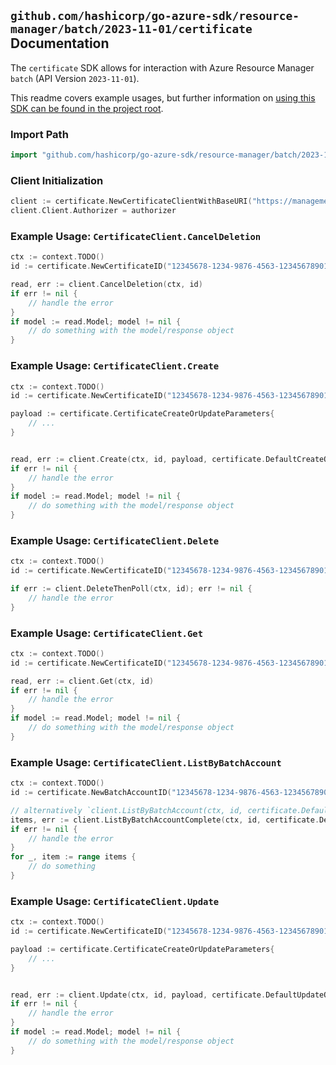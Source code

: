 
## `github.com/hashicorp/go-azure-sdk/resource-manager/batch/2023-11-01/certificate` Documentation

The `certificate` SDK allows for interaction with Azure Resource Manager `batch` (API Version `2023-11-01`).

This readme covers example usages, but further information on [using this SDK can be found in the project root](https://github.com/hashicorp/go-azure-sdk/tree/main/docs).

### Import Path

```go
import "github.com/hashicorp/go-azure-sdk/resource-manager/batch/2023-11-01/certificate"
```


### Client Initialization

```go
client := certificate.NewCertificateClientWithBaseURI("https://management.azure.com")
client.Client.Authorizer = authorizer
```


### Example Usage: `CertificateClient.CancelDeletion`

```go
ctx := context.TODO()
id := certificate.NewCertificateID("12345678-1234-9876-4563-123456789012", "example-resource-group", "batchAccountValue", "certificateValue")

read, err := client.CancelDeletion(ctx, id)
if err != nil {
	// handle the error
}
if model := read.Model; model != nil {
	// do something with the model/response object
}
```


### Example Usage: `CertificateClient.Create`

```go
ctx := context.TODO()
id := certificate.NewCertificateID("12345678-1234-9876-4563-123456789012", "example-resource-group", "batchAccountValue", "certificateValue")

payload := certificate.CertificateCreateOrUpdateParameters{
	// ...
}


read, err := client.Create(ctx, id, payload, certificate.DefaultCreateOperationOptions())
if err != nil {
	// handle the error
}
if model := read.Model; model != nil {
	// do something with the model/response object
}
```


### Example Usage: `CertificateClient.Delete`

```go
ctx := context.TODO()
id := certificate.NewCertificateID("12345678-1234-9876-4563-123456789012", "example-resource-group", "batchAccountValue", "certificateValue")

if err := client.DeleteThenPoll(ctx, id); err != nil {
	// handle the error
}
```


### Example Usage: `CertificateClient.Get`

```go
ctx := context.TODO()
id := certificate.NewCertificateID("12345678-1234-9876-4563-123456789012", "example-resource-group", "batchAccountValue", "certificateValue")

read, err := client.Get(ctx, id)
if err != nil {
	// handle the error
}
if model := read.Model; model != nil {
	// do something with the model/response object
}
```


### Example Usage: `CertificateClient.ListByBatchAccount`

```go
ctx := context.TODO()
id := certificate.NewBatchAccountID("12345678-1234-9876-4563-123456789012", "example-resource-group", "batchAccountValue")

// alternatively `client.ListByBatchAccount(ctx, id, certificate.DefaultListByBatchAccountOperationOptions())` can be used to do batched pagination
items, err := client.ListByBatchAccountComplete(ctx, id, certificate.DefaultListByBatchAccountOperationOptions())
if err != nil {
	// handle the error
}
for _, item := range items {
	// do something
}
```


### Example Usage: `CertificateClient.Update`

```go
ctx := context.TODO()
id := certificate.NewCertificateID("12345678-1234-9876-4563-123456789012", "example-resource-group", "batchAccountValue", "certificateValue")

payload := certificate.CertificateCreateOrUpdateParameters{
	// ...
}


read, err := client.Update(ctx, id, payload, certificate.DefaultUpdateOperationOptions())
if err != nil {
	// handle the error
}
if model := read.Model; model != nil {
	// do something with the model/response object
}
```
